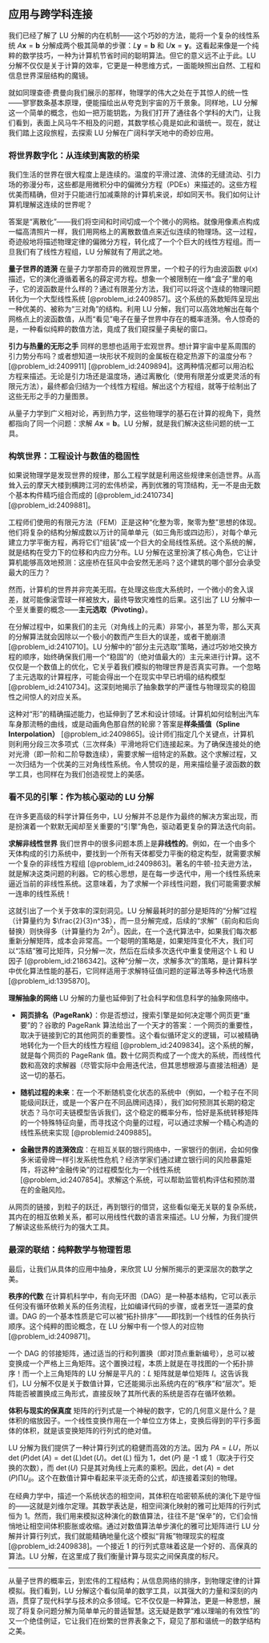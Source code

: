 ## 应用与跨学科连接

我们已经了解了 LU 分解的内在机制——这个巧妙的方法，能将一个复杂的线性系统 $A\mathbf{x} = \mathbf{b}$ 分解成两个极其简单的步骤：$L\mathbf{y} = \mathbf{b}$ 和 $U\mathbf{x} = \mathbf{y}$。这看起来像是一个纯粹的数学技巧，一种为计算机节省时间的聪明算法。但它的意义远不止于此。LU 分解不仅仅是关于计算的效率，它更是一种思维方式，一面能映照出自然、工程和信息世界深层结构的魔镜。

就如同理查德·费曼向我们展示的那样，物理学的伟大之处在于其惊人的统一性——寥寥数条基本原理，便能描绘出从夸克到宇宙的万千景象。同样地，LU 分解这一个简单的概念，也如一把万能钥匙，为我们打开了通往各个学科的大门，让我们看到，表面上风马牛不相及的问题，其数学核心竟是如此和谐统一。现在，就让我们踏上这段旅程，去探索 LU 分解在广阔科学天地中的奇妙应用。

### 将世界数字化：从连续到离散的桥梁

我们生活的世界在很大程度上是连续的。温度的平滑过渡、流体的无缝流动、引力场的弥漫分布，这些都是用微积分中的偏微分方程（PDEs）来描述的。这些方程优美而精确，但对于只能进行加减乘除的计算机来说，却如同天书。我们如何让计算机理解这连续的世界呢？

答案是“离散化”——我们将空间和时间切成一个个微小的网格。就像用像素点构成一幅高清照片一样，我们用网格上的离散数值点来近似连续的物理场。这一过程，奇迹般地将描述物理定律的偏微分方程，转化成了一个个巨大的线性方程组。而一旦我们有了线性方程组，LU 分解就有了用武之地。

**量子世界的涟漪**
在量子力学那奇异的微观世界里，一个粒子的行为由波函数 $\psi(x)$ 描述，它的演化遵循着著名的薛定谔方程。想象一个被限制在一维“盒子”里的电子，它的波函数是什么样的？通过有限差分方法，我们可以将这个连续的物理问题转化为一个大型线性系统 [@problem_id:2409857]。这个系统的系数矩阵呈现出一种优美的、被称为“三对角”的结构。利用 LU 分解，我们可以高效地解出在每个网格点上的波函数值，从而“看见”电子在量子世界中存在的概率涟漪。令人惊奇的是，一种看似纯粹的数值方法，竟成了我们窥探量子奥秘的窗口。

**引力与热量的无形之手**
同样的思想也适用于宏观世界。想计算宇宙中星系周围的引力势分布吗？或者想知道一块形状不规则的金属板在稳定热源下的温度分布？[@problem_id:2409911] [@problem_id:2409894]。这两种情况都可以用泊松方程来描述。无论是引力场还是温度场，通过离散化（使用有限差分或更灵活的有限元方法），最终都会归结为一个线性方程组。解出这个方程组，就等于绘制出了这些无形之手的力量图景。

从量子力学到广义相对论，再到热力学，这些物理学的基石在计算的视角下，竟然都指向了同一个问题：求解 $A\mathbf{x} = \mathbf{b}$。LU 分解，就是我们解决这些问题的统一工具。

### 构筑世界：工程设计与数值的稳固性

如果说物理学是发现世界的规律，那么工程学就是利用这些规律来创造世界。从高耸入云的摩天大楼到横跨江河的宏伟桥梁，再到优雅的穹顶结构，无一不是由无数个基本构件精巧组合而成的 [@problem_id:2410734] [@problem_id:2409881]。

工程师们使用的有限元方法（FEM）正是这种“化整为零，聚零为整”思想的体现。他们将复杂的结构分解成数以万计的简单单元（如三角形或四边形），对每个单元建立力学平衡方程，再将它们“组装”成一个巨大的全局线性系统。这个系统的解，就是结构在受力下的位移和内应力分布。LU 分解在这里扮演了核心角色，它让计算机能够高效地预测：这座桥在狂风中会安然无恙吗？这个建筑的哪个部分会承受最大的压力？

然而，计算机的世界并非完美无瑕。在处理这些庞大系统时，一个微小的舍入误差，就可能像滚雪球一样被放大，最终导致灾难性的后果。这引出了 LU 分解中一个至关重要的概念——**主元选取（Pivoting）**。

在分解过程中，如果我们的主元（对角线上的元素）非常小，甚至为零，那么天真的分解算法就会因除以一个极小的数而产生巨大的误差，或者干脆崩溃 [@problem_id:2410710]。LU 分解中的“部分主元选取”策略，通过巧妙地交换方程的顺序，始终确保我们用一个“稳固”的（绝对值最大的）主元来进行计算。这不仅仅是一个数值上的优化，它关乎着我们模拟的物理世界是否真实可靠。一个忽略了主元选取的计算程序，可能会得出一个在现实中早已坍塌的结构模型 [@problem_id:2410734]。这深刻地揭示了抽象数学的严谨性与物理现实的稳固性之间惊人的对应关系。

这种对“形”的精确描述能力，也延伸到了艺术和设计领域。计算机如何绘制出汽车车身那流畅的曲线，或是动画角色那自然的轮廓？答案是**样条插值（Spline Interpolation）** [@problem_id:2409865]。设计师们指定几个关键点，计算机则利用分段三次多项式（三次样条）平滑地将它们连接起来。为了确保连接处的绝对光滑（即一阶和二阶导数连续），需要求解一组特定的系数。这个求解过程，又一次归结为一个优美的三对角线性系统。令人赞叹的是，用来描绘量子波函数的数学工具，也同样在为我们创造视觉上的美感。

### 看不见的引擎：作为核心驱动的 LU 分解

在许多更高级的科学计算任务中，LU 分解并不总是作为最终的解决方案出现，而是扮演着一个默默无闻却至关重要的“引擎”角色，驱动着更复杂的算法迭代向前。

**求解非线性世界**
我们世界中的很多问题本质上是**非线性的**。例如，在一个由多个天体构成的引力系统中，要找到一个所有天体都受力平衡的稳定构型，就需要求解一个复杂的非线性方程组 [@problem_id:2409863]。著名的牛顿-拉夫逊方法，就是解决这类问题的利器。它的核心思想，是在每一步迭代中，用一个线性系统来逼近当前的非线性系统。这意味着，为了求解一个非线性问题，我们可能需要求解一连串的线性系统！

这就引出了一个关于效率的深刻洞见。LU 分解最耗时的部分是矩阵的“分解”过程（计算量约为 $\frac{2}{3}n^3$），而一旦分解完成，后续的“求解”（前向和后向替换）则快得多（计算量约为 $2n^2$）。因此，在一个迭代算法中，如果我们每次都重新分解矩阵，成本会非常高。一个聪明的策略是，如果矩阵变化不大，我们可以“冻结”雅可比矩阵，只分解一次，然后在后续多次迭代中重复使用这个 L 和 U 因子 [@problem_id:2186342]。这种“分解一次，求解多次”的策略，是计算科学中优化算法性能的基石，它同样适用于求解特征值问题的逆幂法等多种迭代场景 [@problem_id:1395870]。

**理解抽象的网络**
LU 分解的力量也延伸到了社会科学和信息科学的抽象网络中。

*   **网页排名（PageRank）**：你是否想过，搜索引擎是如何决定哪个网页更“重要”的？谷歌的 PageRank 算法给出了一个天才的答案：一个网页的重要性，取决于链接到它的其他网页的重要性。这个看似循环定义的逻辑，可以被精确地转化为一个巨大的线性方程组 [@problem_id:2409834]。这个系统的解，就是每个网页的 PageRank 值。数十亿网页构成了一个庞大的系统，而线性代数和高效的求解器（尽管实际中会用迭代法，但其思想根源与直接法相通）是这一切的基石。

*   **随机过程的未来**：在一个不断随机变化状态的系统中（例如，一个粒子在不同能级间跃迁，或是一个客户在不同品牌间选择），我们如何预测其长期的稳定状态？马尔可夫链模型告诉我们，这个稳定的概率分布，恰好是系统转移矩阵的一个特殊特征向量，而寻找这个向量的过程，可以通过求解一个精心构造的线性系统来实现 [@problemid:2409885]。

*   **金融世界的涟漪效应**：在相互关联的银行网络中，一家银行的倒闭，会如何像多米诺骨牌一样引发系统性危机？经济学家们通过建立银行间的风险暴露矩阵，将这种“金融传染”的过程模型化为一个线性系统 [@problem_id:2407854]。求解这个系统，可以帮助监管机构评估和预防潜在的金融风险。

从网页的链接，到粒子的跃迁，再到银行的借贷，这些看似毫无关联的复杂系统，其内在的相互依赖关系，都可以用线性代数的语言来描述。LU 分解，为我们提供了解读这些系统行为的强大工具。

### 最深的联结：纯粹数学与物理哲思

最后，让我们从具体的应用中抽身，来欣赏 LU 分解所揭示的更深层次的数学之美。

**秩序的代数**
在计算机科学中，有向无环图（DAG）是一种基本结构，它可以表示任何没有循环依赖关系的任务流程，比如编译代码的步骤，或者烹饪一道菜的食谱。DAG 的一个基本性质是它可以被“拓扑排序”——即找到一个线性的任务执行顺序。这个纯粹的图论概念，在 LU 分解中有一个惊人的对应物 [@problem_id:2409871]。

一个 DAG 的邻接矩阵，通过适当的行和列置换（即对顶点重新编号），总可以被变换成一个严格上三角矩阵。这个置换过程，本质上就是在寻找图的一个拓扑排序！而一个上三角矩阵的 LU 分解是平凡的：$L$ 矩阵就是单位矩阵 $I$。这告诉我们，LU 分解不仅是关于数值计算，它还能揭示出系统内在的“秩序”和“层次”。矩阵能否被置换成三角形式，直接反映了其所代表的系统是否存在循环依赖。

**体积与现实的保真度**
矩阵的行列式是一个神秘的数字，它的几何意义是什么？是体积的缩放因子。一个线性变换作用在一个单位立方体上，变换后得到的平行多面体的体积，就是该变换矩阵的行列式的绝对值。

LU 分解为我们提供了一种计算行列式的稳健而高效的方法。因为 $PA=LU$，所以 $\det(P)\det(A) = \det(L)\det(U)$。$\det(L)$ 恒为 1，$\det(P)$ 是 -1 或 1（取决于行交换的次数），而 $\det(U)$ 只是其对角线上元素的乘积。因此，$\det(A) = \det(P) \prod U_{ii}$。这个在数值计算中看起来平淡无奇的公式，却连接着深刻的物理。

在经典力学中，描述一个系统状态的相空间，其体积在哈密顿系统的演化下是守恒的——这就是刘维尔定理。其数学表达是，相空间演化映射的雅可比矩阵的行列式恒为 1。然而，我们用来模拟这种演化的数值算法，往往不是“保辛”的，它们会悄悄地让相空间体积膨胀或收缩。通过对数值算法单步演化的雅可比矩阵进行 LU 分解并计算行列式，我们就能精确地量化这个模拟“背叛”物理现实的程度 [@problem_id:2409838]。一个接近 1 的行列式意味着这是一个好的、高保真的算法。LU 分解，在这里成了我们衡量计算与现实之间保真度的标尺。

---

从量子世界的概率云，到宏伟的工程结构；从信息网络的排序，到物理定律的计算模拟。我们看到，LU 分解这个看似简单的数学工具，以其强大的力量和深刻的内涵，贯穿了现代科学与技术的众多领域。它不仅仅是一种算法，更是一种思想，展现了将复杂问题分解为简单单元的普适智慧。这无疑是数学“难以理喻的有效性”的又一个绝佳例证，它让我们在纷繁的世界表象之下，窥见了那和谐统一的数学结构之美。